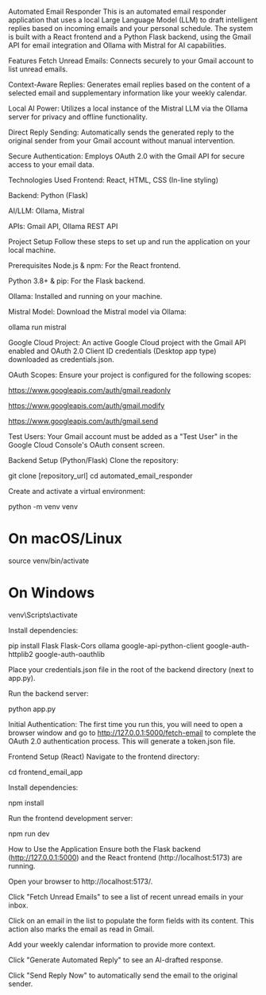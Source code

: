 Automated Email Responder
This is an automated email responder application that uses a local Large Language Model (LLM) to draft intelligent replies based on incoming emails and your personal schedule. The system is built with a React frontend and a Python Flask backend, using the Gmail API for email integration and Ollama with Mistral for AI capabilities.

Features
Fetch Unread Emails: Connects securely to your Gmail account to list unread emails.

Context-Aware Replies: Generates email replies based on the content of a selected email and supplementary information like your weekly calendar.

Local AI Power: Utilizes a local instance of the Mistral LLM via the Ollama server for privacy and offline functionality.

Direct Reply Sending: Automatically sends the generated reply to the original sender from your Gmail account without manual intervention.

Secure Authentication: Employs OAuth 2.0 with the Gmail API for secure access to your email data.

Technologies Used
Frontend: React, HTML, CSS (In-line styling)

Backend: Python (Flask)

AI/LLM: Ollama, Mistral

APIs: Gmail API, Ollama REST API

Project Setup
Follow these steps to set up and run the application on your local machine.

Prerequisites
Node.js & npm: For the React frontend.

Python 3.8+ & pip: For the Flask backend.

Ollama: Installed and running on your machine.

Mistral Model: Download the Mistral model via Ollama:

ollama run mistral

Google Cloud Project: An active Google Cloud project with the Gmail API enabled and OAuth 2.0 Client ID credentials (Desktop app type) downloaded as credentials.json.

OAuth Scopes: Ensure your project is configured for the following scopes:

https://www.googleapis.com/auth/gmail.readonly

https://www.googleapis.com/auth/gmail.modify

https://www.googleapis.com/auth/gmail.send

Test Users: Your Gmail account must be added as a "Test User" in the Google Cloud Console's OAuth consent screen.

Backend Setup (Python/Flask)
Clone the repository:

git clone [repository_url]
cd automated_email_responder

Create and activate a virtual environment:

python -m venv venv
# On macOS/Linux
source venv/bin/activate
# On Windows
venv\Scripts\activate

Install dependencies:

pip install Flask Flask-Cors ollama google-api-python-client google-auth-httplib2 google-auth-oauthlib

Place your credentials.json file in the root of the backend directory (next to app.py).

Run the backend server:

python app.py

Initial Authentication: The first time you run this, you will need to open a browser window and go to http://127.0.0.1:5000/fetch-email to complete the OAuth 2.0 authentication process. This will generate a token.json file.

Frontend Setup (React)
Navigate to the frontend directory:

cd frontend_email_app

Install dependencies:

npm install

Run the frontend development server:

npm run dev

How to Use the Application
Ensure both the Flask backend (http://127.0.0.1:5000) and the React frontend (http://localhost:5173) are running.

Open your browser to http://localhost:5173/.

Click "Fetch Unread Emails" to see a list of recent unread emails in your inbox.

Click on an email in the list to populate the form fields with its content. This action also marks the email as read in Gmail.

Add your weekly calendar information to provide more context.

Click "Generate Automated Reply" to see an AI-drafted response.

Click "Send Reply Now" to automatically send the email to the original sender.
